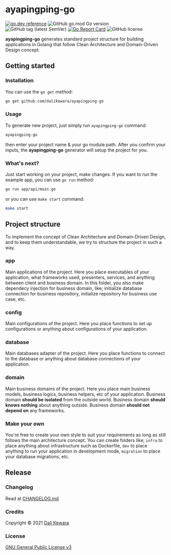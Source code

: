 # ayapingping-go

[![go.dev reference](https://img.shields.io/badge/go.dev-reference-007d9c?logo=go&logoColor=white&style=flat-square)](https://pkg.go.dev/github.com/dalikewara/ayapingping-go)
![GitHub go.mod Go version](https://img.shields.io/github/go-mod/go-version/dalikewara/ayapingping-go)
![GitHub tag (latest SemVer)](https://img.shields.io/github/v/tag/dalikewara/ayapingping-go)
[![Go Report Card](https://goreportcard.com/badge/github.com/dalikewara/ayapingping-go)](https://goreportcard.com/report/github.com/dalikewara/ayapingping-go)
![GitHub license](https://img.shields.io/github/license/dalikewara/ayapingping-go)


**ayapingping-go** generates standard project structure for building
applications in Golang that follow Clean Architecture and Domain-Driven Design concept.

## Getting started

### Installation

You can use the `go get` method:

```bash
go get github.com/dalikewara/ayapingping-go
```

### Usage

To generate new project, just simply run `ayapingping-go` command:

```bash
ayapingping-go
```

then enter your project name & your go module path. After you confirm your inputs,
the **ayapingping-go** generator will setup the project for you.

### What's next?

Just start working on your project, make changes. If you want to run the example app,
you can use `go run` method:

```bash
go run app/api/main.go
```

or you can use `make start` command:

```bash
make start
```


## Project structure

To implement the concept of Clean Architecture and Domain-Driven Design, and to keep them understandable,
we try to structure the project in such a way.

### app

Main applications of the project. Here you place executables of your application, what frameworks used, presenters,
services, and anything between client and business domain. In this folder, you also make dependecy injection
for business domain, like; initialize database connection for business repository, initialize repository for business use case, etc.

### config

Main configurations of the project. Here you place functions to set up configurations or anything about configurations of
your application.

### database

Main databases adapter of the project. Here you place functions to connect to the database or anything about database connections
of your application.

### domain

Main business domains of the project. Here you place main business models, business logics, business helpers, etc
of your application. Business domain **should be isolated** from the outside world. Business domain **should knows nothing** about
anything outside. Business domain **should not depend on** any frameworks.

### Make your own

You're free to create your own style to suit your requirements as long as
still follows the main architecture concept. You can create folders like; `infra` to place
anything about infrastructure such as Dockerfile, `dev` to place anything to run your
application in development mode, `migration` to place your database migrations, etc.

## Release

### Changelog

Read at [CHANGELOG.md](https://github.com/dalikewara/ayapingping-go/blob/master/CHANGELOG.md)

### Credits

Copyright &copy; 2021 [Dali Kewara](https://www.dalikewara.com)

### License

[GNU General Public License v3](https://github.com/dalikewara/ayapingping-go/blob/master/LICENSE)